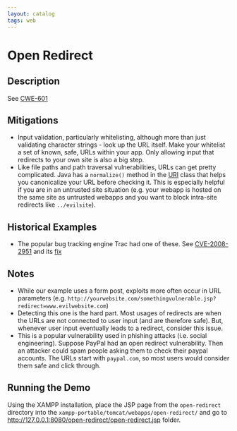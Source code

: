 ```yaml
---
layout: catalog
tags: web
---
```


Open Redirect
=============

Description
-----------

See [CWE-601](http://cwe.mitre.org/data/definitions/601.html)

Mitigations
-----------
* Input validation, particularly whitelisting, although more than just validating character strings - look up the URL itself. Make your whitelist a set of known, safe, URLs within your app. Only allowing input that redirects to your own site is also a big step.
* Like file paths and path traversal vulnerabilities, URLs can get pretty complicated. Java has a `normalize()` method in the [URI](http://docs.oracle.com/javase/7/docs/api/java/net/URI.html#normalize%28%29) class that helps you canonicalize your URL before checking it. This is especially helpful if you are in an untrusted site situation (e.g. your webapp is hosted on the same site as untrusted webapps and you want to block intra-site redirects like `../evilsite`). 

Historical Examples
-------------------
* The popular bug tracking engine Trac had one of these. See [CVE-2008-2951](http://cve.mitre.org/cgi-bin/cvename.cgi?name=CVE-2008-2951) and its [fix](http://trac.edgewall.org/changeset/7224/branches/0.10-stable)
 
Notes
-----
* While our example uses a form post, exploits more often occur in URL parameters (e.g. `http://yourwebsite.com/somethingvulnerable.jsp?redirect=www.evilwebsite.com`)
* Detecting this one is the hard part. Most usages of redirects are when the URLs are not connected to user input (and are therefore safe). But, whenever user input eventually leads to a redirect, consider this issue.
* This is a popular vulnerability used in phishing attacks (i.e. social engineering). Suppose PayPal had an open redirect vulnerability. Then an attacker could spam people asking them to check their paypal accounts. The URLs start with `paypal.com`, so most users would consider them safe and click through.

Running the Demo
----------------
Using the XAMPP installation, place the JSP page from the `open-redirect` directory into the `xampp-portable/tomcat/webapps/open-redirect/` and go to http://127.0.0.1:8080/open-redirect/open-redirect.jsp folder.


